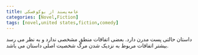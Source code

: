```yaml
---
title: عامه‌پسند از بوکوفسکی
categories: [Novel,Fiction]
tags: [novel,united states,fiction,comedy]
---
```


<style type="text/css"> 
@font-face { font-family: 'Roya'; src: url('../../roya.ttf'); } 
.px-1 {
    font-family: Roya; direction: rtl;
}

.px-1 p {
    font-size:1.5em;
}
</style> 


<!-- ## عامه پسند از بوکوفسکی -->

داستان حالتی پست مدرن دارد. بعضی اتفاقات منطق مشخصی ندارد و به نظر می رسد بیشتر اتفاقات مربوط به نزدیک شدن مرگ شخصیت اصلی داستان می باشد.




